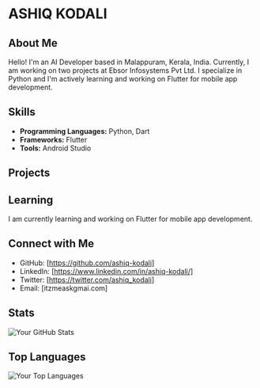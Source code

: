 # ASHIQ KODALI

## About Me

Hello! I'm an AI Developer based in Malappuram, Kerala, India. Currently, I am working on two projects at Ebsor Infosystems Pvt Ltd. I specialize in Python and I'm actively learning and working on Flutter for mobile app development.

## Skills

- **Programming Languages:** Python, Dart
- **Frameworks:** Flutter
- **Tools:** Android Studio

## Projects

## Learning

I am currently learning and working on Flutter for mobile app development.

## Connect with Me

- GitHub: [https://github.com/ashiq-kodali]
- LinkedIn: [https://www.linkedin.com/in/ashiq-kodali/]
- Twitter: [https://twitter.com/ashiq_kodali]
- Email: [itzmeaskgmai.com]

## Stats

![Your GitHub Stats](https://github-readme-stats.vercel.app/api?username=ashiq-kodali&show_icons=true&hide=contribs,prs&count_private=true&theme=radical)

## Top Languages

![Your Top Languages](https://github-readme-stats.vercel.app/api/top-langs/?username=ashiq-kodali&layout=compact&theme=radical)






